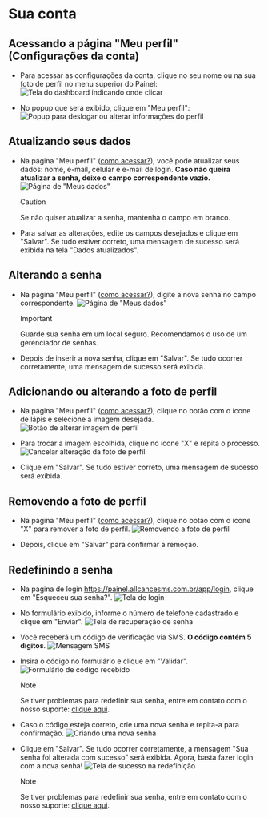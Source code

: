 <script setup>
  import NoteComponent from './components/Note.md';
  import AsideArticle from './components/AsideArticle.vue';
</script>

<div style="margin-bottom: 2rem">
  <NoteComponent/>
</div>

# Sua conta

<AsideArticle/>

## Acessando a página "Meu perfil" (Configurações da conta)

- Para acessar as configurações da conta, clique no seu nome ou na sua foto de perfil no menu superior do Painel:
  ![Tela do dashboard indicando onde clicar](/img/tutorial/btn-account.png)

- No popup que será exibido, clique em "Meu perfil":
  ![Popup para deslogar ou alterar informações do perfil](/img/tutorial/popup-account.png)

## Atualizando seus dados

- Na página "Meu perfil" ([como acessar?](#acessando-a-pagina-meu-perfil-configurações-da-conta)), você pode atualizar
  seus dados: nome, e-mail, celular e e-mail de login.
  **Caso não queira atualizar a senha, deixe o campo correspondente vazio.**
  ![Página de "Meus dados"](/img/tutorial/account-page.png)

  > [!CAUTION]
  > Se não quiser atualizar a senha, mantenha o campo em branco.

- Para salvar as alterações, edite os campos desejados e clique em "Salvar". Se tudo estiver correto, uma mensagem de
  sucesso será exibida na tela "Dados atualizados".

## Alterando a senha

- Na página "Meu perfil" ([como acessar?](#acessando-a-pagina-meu-perfil-configurações-da-conta)), digite a nova senha
  no campo correspondente.
  ![Página de "Meus dados"](/img/tutorial/account-page.png)

  > [!IMPORTANT]
  > Guarde sua senha em um local seguro. Recomendamos o uso de um gerenciador de senhas.

- Depois de inserir a nova senha, clique em "Salvar". Se tudo ocorrer corretamente, uma mensagem de sucesso será
  exibida.

## Adicionando ou alterando a foto de perfil

- Na página "Meu perfil" ([como acessar?](#acessando-a-pagina-meu-perfil-configurações-da-conta)), clique no botão com o
  ícone de lápis e selecione a imagem desejada.
  ![Botão de alterar imagem de perfil](/img/tutorial/update-profile-pic.png)

- Para trocar a imagem escolhida, clique no ícone "X" e repita o processo.
  ![Cancelar alteração da foto de perfil](/img/tutorial/cancel-add-photo.png)

- Clique em "Salvar". Se tudo estiver correto, uma mensagem de sucesso será exibida.

## Removendo a foto de perfil

- Na página "Meu perfil" ([como acessar?](#acessando-a-pagina-meu-perfil-configurações-da-conta)), clique no botão com o
  ícone "X" para remover a foto de perfil.
  ![Removendo a foto de perfil](/img/tutorial/remove-photo.png)

- Depois, clique em "Salvar" para confirmar a remoção.

## Redefinindo a senha

- Na página de login <https://painel.allcancesms.com.br/app/login>, clique em "Esqueceu sua senha?".
  ![Tela de login](/img/tutorial/forgot-password.png)

- No formulário exibido, informe o número de telefone cadastrado e clique em "Enviar".
  ![Tela de recuperação de senha](/img/tutorial/forgot-password-2.png)

- Você receberá um código de verificação via SMS. **O código contém 5 dígitos**.
  ![Mensagem SMS](/img/tutorial/message-rec-password.png)

- Insira o código no formulário e clique em "Validar".
  ![Formulário de código recebido](/img/tutorial/form-pin.png)

  > [!NOTE]
  > Se tiver problemas para redefinir sua senha, entre em contato com o nosso
  suporte: [clique aqui](https://wa.me/553132311301).

- Caso o código esteja correto, crie uma nova senha e repita-a para confirmação.
  ![Criando uma nova senha](/img/tutorial/new-password.png)

- Clique em "Salvar". Se tudo ocorrer corretamente, a mensagem "Sua senha foi alterada com sucesso" será exibida. Agora,
  basta fazer login com a nova senha!
  ![Tela de sucesso na redefinição](/img/tutorial/forgot-password-success.png)

  > [!NOTE]
  > Se tiver problemas para redefinir sua senha, entre em contato com o nosso
  suporte: [clique aqui](https://wa.me/553132311301).
  